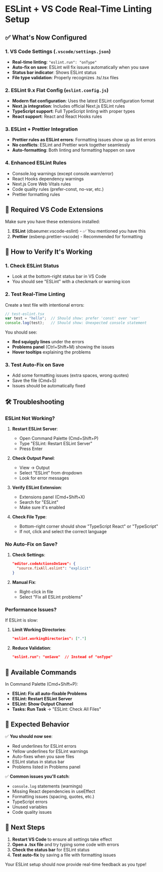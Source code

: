 # ESLint + VS Code Real-Time Linting Setup

## ✅ What's Now Configured

### 1. VS Code Settings (`.vscode/settings.json`)
- **Real-time linting**: `"eslint.run": "onType"`
- **Auto-fix on save**: ESLint will fix issues automatically when you save
- **Status bar indicator**: Shows ESLint status
- **File type validation**: Properly recognizes .ts/.tsx files

### 2. ESLint 9.x Flat Config (`eslint.config.js`)
- **Modern flat configuration**: Uses the latest ESLint configuration format
- **Next.js integration**: Includes official Next.js ESLint rules
- **TypeScript support**: Full TypeScript linting with proper types
- **React support**: React and React Hooks rules

### 3. ESLint + Prettier Integration
- **Prettier rules as ESLint errors**: Formatting issues show up as lint errors
- **No conflicts**: ESLint and Prettier work together seamlessly
- **Auto-formatting**: Both linting and formatting happen on save

### 4. Enhanced ESLint Rules
- Console.log warnings (except console.warn/error)
- React Hooks dependency warnings
- Next.js Core Web Vitals rules
- Code quality rules (prefer-const, no-var, etc.)
- Prettier formatting rules

## 🔧 Required VS Code Extensions

Make sure you have these extensions installed:

1. **ESLint** (dbaeumer.vscode-eslint) - ✅ You mentioned you have this
2. **Prettier** (esbenp.prettier-vscode) - Recommended for formatting

## 🚀 How to Verify It's Working

### 1. Check ESLint Status
- Look at the bottom-right status bar in VS Code
- You should see "ESLint" with a checkmark or warning icon

### 2. Test Real-Time Linting
Create a test file with intentional errors:

```typescript
// test-eslint.tsx
var test = "hello";  // Should show: prefer 'const' over 'var'
console.log(test);   // Should show: Unexpected console statement
```

You should see:
- **Red squiggly lines** under the errors
- **Problems panel** (Ctrl+Shift+M) showing the issues
- **Hover tooltips** explaining the problems

### 3. Test Auto-Fix on Save
- Add some formatting issues (extra spaces, wrong quotes)
- Save the file (Cmd+S)
- Issues should be automatically fixed

## 🛠 Troubleshooting

### ESLint Not Working?

1. **Restart ESLint Server**:
   - Open Command Palette (Cmd+Shift+P)
   - Type "ESLint: Restart ESLint Server"
   - Press Enter

2. **Check Output Panel**:
   - View → Output
   - Select "ESLint" from dropdown
   - Look for error messages

3. **Verify ESLint Extension**:
   - Extensions panel (Cmd+Shift+X)
   - Search for "ESLint"
   - Make sure it's enabled

4. **Check File Type**:
   - Bottom-right corner should show "TypeScript React" or "TypeScript"
   - If not, click and select the correct language

### No Auto-Fix on Save?

1. **Check Settings**:
   ```json
   "editor.codeActionsOnSave": {
     "source.fixAll.eslint": "explicit"
   }
   ```

2. **Manual Fix**:
   - Right-click in file
   - Select "Fix all ESLint problems"

### Performance Issues?

If ESLint is slow:

1. **Limit Working Directories**:
   ```json
   "eslint.workingDirectories": ["."]
   ```

2. **Reduce Validation**:
   ```json
   "eslint.run": "onSave"  // Instead of "onType"
   ```

## 📝 Available Commands

In Command Palette (Cmd+Shift+P):

- **ESLint: Fix all auto-fixable Problems**
- **ESLint: Restart ESLint Server**
- **ESLint: Show Output Channel**
- **Tasks: Run Task** → "ESLint: Check All Files"

## 🎯 Expected Behavior

✅ **You should now see**:
- Red underlines for ESLint errors
- Yellow underlines for ESLint warnings
- Auto-fixes when you save files
- ESLint status in status bar
- Problems listed in Problems panel

✅ **Common issues you'll catch**:
- `console.log` statements (warnings)
- Missing React dependencies in useEffect
- Formatting issues (spacing, quotes, etc.)
- TypeScript errors
- Unused variables
- Code quality issues

## 🔄 Next Steps

1. **Restart VS Code** to ensure all settings take effect
2. **Open a .tsx file** and try typing some code with errors
3. **Check the status bar** for ESLint status
4. **Test auto-fix** by saving a file with formatting issues

Your ESLint setup should now provide real-time feedback as you type!